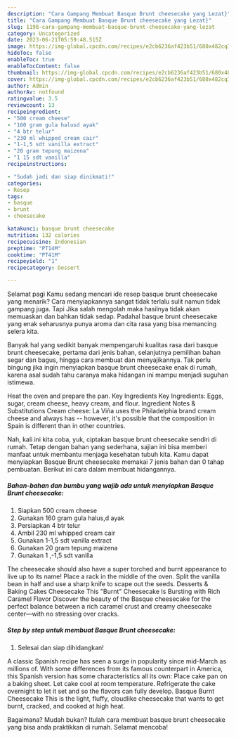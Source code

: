 ```yaml
---
description: "Cara Gampang Membuat Basque Brunt cheesecake yang Lezat}"
title: "Cara Gampang Membuat Basque Brunt cheesecake yang Lezat}"
slug: 1198-cara-gampang-membuat-basque-brunt-cheesecake-yang-lezat
category: Uncategorized
date: 2023-06-21T05:59:48.515Z
image: https://img-global.cpcdn.com/recipes/e2cb6236af423b51/680x482cq70/basque-brunt-cheesecake-foto-resep-utama.jpg
hideToc: false
enableToc: true
enableTocContent: false
thumbnail: https://img-global.cpcdn.com/recipes/e2cb6236af423b51/680x482cq70/basque-brunt-cheesecake-foto-resep-utama.jpg
cover: https://img-global.cpcdn.com/recipes/e2cb6236af423b51/680x482cq70/basque-brunt-cheesecake-foto-resep-utama.jpg
author: Admin
authorAv: notfound
ratingvalue: 3.5
reviewcount: 13
recipeingredient:
- "500 cream cheese"
- "160 gram gula halusd ayak"
- "4 btr telur"
- "230 ml whipped cream cair"
- "1-1,5 sdt vanilla extract"
- "20 gram tepung maizena"
- "1 15 sdt vanilla"
recipeinstructions:

- "Sudah jadi dan siap dinikmati!"
categories:
- Resep
tags:
- basque
- brunt
- cheesecake

katakunci: basque brunt cheesecake 
nutrition: 132 calories
recipecuisine: Indonesian
preptime: "PT14M"
cooktime: "PT41M"
recipeyield: "1"
recipecategory: Dessert

---
```



Selamat pagi Kamu sedang mencari ide resep basque brunt cheesecake yang menarik? Cara menyiapkannya sangat tidak terlalu sulit namun tidak gampang juga. Tapi Jika salah mengolah maka hasilnya tidak akan memuaskan dan bahkan tidak sedap. Padahal basque brunt cheesecake yang enak seharusnya punya aroma dan cita rasa yang bisa memancing selera kita.


Banyak hal yang sedikit banyak mempengaruhi kualitas rasa dari basque brunt cheesecake, pertama dari jenis bahan, selanjutnya pemilihan bahan segar dan bagus, hingga cara membuat dan menyajikannya. Tak perlu bingung jika ingin menyiapkan basque brunt cheesecake enak di rumah, karena asal sudah tahu caranya maka hidangan ini mampu menjadi suguhan istimewa.

Heat the oven and prepare the pan. Key Ingredients Key Ingredients: Eggs, sugar, cream cheese, heavy cream, and flour. Ingredient Notes &amp; Substitutions Cream cheese: La Viña uses the Philadelphia brand cream cheese and always has -- however, it&#39;s possible that the composition in Spain is different than in other countries.


Nah, kali ini kita coba, yuk, ciptakan basque brunt cheesecake sendiri di rumah. Tetap dengan bahan yang sederhana, sajian ini bisa memberi manfaat untuk membantu menjaga kesehatan tubuh kita. Kamu dapat menyiapkan Basque Brunt cheesecake memakai 7 jenis bahan dan 0 tahap pembuatan. Berikut ini cara dalam membuat hidangannya.

<!--inarticleads1-->

##### Bahan-bahan dan bumbu yang wajib ada untuk menyiapkan Basque Brunt cheesecake:

1. Siapkan 500 cream cheese
1. Gunakan 160 gram gula halus,d ayak
1. Persiapkan 4 btr telur
1. Ambil 230 ml whipped cream cair
1. Gunakan 1-1,5 sdt vanilla extract
1. Gunakan 20 gram tepung maizena
1. Gunakan 1 ,-1,5 sdt vanilla


The cheesecake should also have a super torched and burnt appearance to live up to its name! Place a rack in the middle of the oven. Split the vanilla bean in half and use a sharp knife to scape out the seeds. Desserts &amp; Baking Cakes Cheesecake This &#34;Burnt&#34; Cheesecake Is Bursting with Rich Caramel Flavor Discover the beauty of the Basque cheesecake for the perfect balance between a rich caramel crust and creamy cheesecake center—with no stressing over cracks. 

<!--inarticleads2-->

##### Step by step untuk membuat Basque Brunt cheesecake:


1. Selesai dan siap dihidangkan!

A classic Spanish recipe has seen a surge in popularity since mid-March as millions of. With some differences from its famous counterpart in America, this Spanish version has some characteristics all its own: Place cake pan on a baking sheet. Let cake cool at room temperature. Refrigerate the cake overnight to let it set and so the flavors can fully develop. Basque Burnt Cheesecake This is the light, fluffy, cloudlike cheesecake that wants to get burnt, cracked, and cooked at high heat. 

Bagaimana? Mudah bukan? Itulah cara membuat basque brunt cheesecake yang bisa anda praktikkan di rumah. Selamat mencoba!
